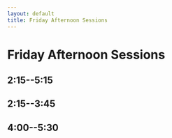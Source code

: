 ```yaml
---
layout: default
title: Friday Afternoon Sessions
---
```


# Friday Afternoon Sessions

## 2:15--5:15

## 2:15--3:45


## 4:00--5:30

